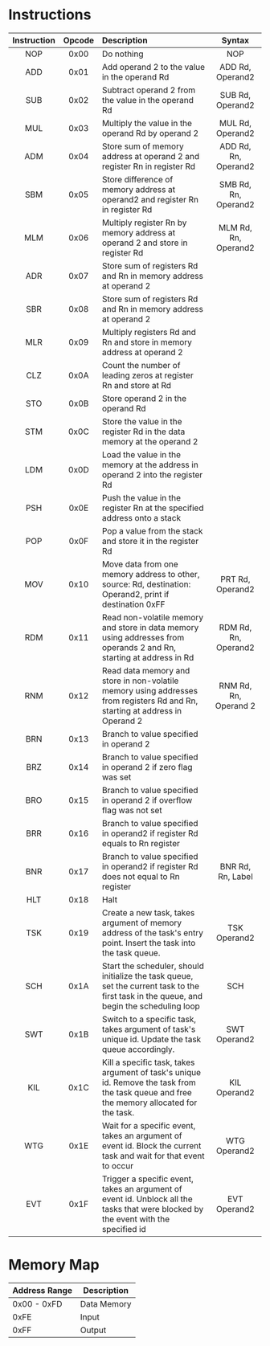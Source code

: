 # Instructions


| Instruction | Opcode | Description                                                                                                                               |        Syntax         |
|:-----------:|:------:|:------------------------------------------------------------------------------------------------------------------------------------------|:---------------------:|
|     NOP     |  0x00  | Do nothing                                                                                                                                |          NOP          |
|     ADD     |  0x01  | Add operand 2 to the value in the operand Rd                                                                                              |   ADD Rd, Operand2    |
|     SUB     |  0x02  | Subtract operand 2 from the value in the operand Rd                                                                                       |   SUB Rd, Operand2    |
|     MUL     |  0x03  | Multiply the value in the operand Rd by operand 2                                                                                         |   MUL Rd, Operand2    |
|     ADM     |  0x04  | Store sum of memory address at operand 2 and register Rn in register Rd                                                                   | ADD Rd, Rn, Operand2  |
|     SBM     |  0x05  | Store difference of memory address at operand2 and register Rn in register Rd                                                             | SMB Rd, Rn, Operand2  |
|     MLM     |  0x06  | Multiply register Rn by memory address at operand 2 and store in register Rd                                                              | MLM Rd, Rn, Operand2  |
|     ADR     |  0x07  | Store sum of registers Rd and Rn in memory address at operand 2                                                                           |                       |
|     SBR     |  0x08  | Store sum of registers Rd and Rn in memory address at operand 2                                                                           |                       |
|     MLR     |  0x09  | Multiply registers Rd and Rn and store in memory address at operand 2                                                                     |                       |
|     CLZ     |  0x0A  | Count the number of leading zeros at register Rn and store at Rd                                                                          |                       |
|     STO     |  0x0B  | Store operand 2 in the operand Rd                                                                                                         |                       |
|     STM     |  0x0C  | Store the value in the register Rd in the data memory at the operand 2                                                                    |                       |
|     LDM     |  0x0D  | Load the value in the memory at the address in operand 2 into the register Rd                                                             |                       |
|     PSH     |  0x0E  | Push the value in the register Rn at the specified address onto a stack                                                                   |                       |
|     POP     |  0x0F  | Pop a value from the stack and store it in the register Rd                                                                                |                       |
|     MOV     |  0x10  | Move data from one memory address to other, source: Rd, destination: Operand2, print if destination 0xFF                                  |   PRT Rd, Operand2    |
|     RDM     |  0x11  | Read non-volatile memory and store in data memory using addresses from operands 2 and Rn, starting at address in Rd                       | RDM Rd, Rn, Operand2  |
|     RNM     |  0x12  | Read data memory and store in non-volatile memory using addresses from registers Rd and Rn, starting at address in Operand 2              | RNM Rd, Rn, Operand 2 |
|     BRN     |  0x13  | Branch to value specified in operand 2                                                                                                    |                       |
|     BRZ     |  0x14  | Branch to value specified in operand 2 if zero flag was set                                                                               |                       |
|     BRO     |  0x15  | Branch to value specified in operand 2 if overflow flag was not set                                                                       |                       |
|     BRR     |  0x16  | Branch to value specified in operand2 if register Rd equals to Rn register                                                                |                       |
|     BNR     |  0x17  | Branch to value specified in operand2 if register Rd does not equal to Rn register                                                        |   BNR Rd, Rn, Label   |
|     HLT     |  0x18  | Halt                                                                                                                                      |                       |
|     TSK     |  0x19  | Create a new task, takes argument of memory address of the task's entry point. Insert the task into the task queue.                       |     TSK Operand2      |
|     SCH     |  0x1A  | Start the scheduler, should initialize the task queue, set the current task to the first task in the queue, and begin the scheduling loop |          SCH          |
|     SWT     |  0x1B  | Switch to a specific task, takes argument of task's unique id. Update the task queue accordingly.                                         |     SWT Operand2      |
|     KIL     |  0x1C  | Kill a specific task, takes argument of task's unique id. Remove the task from the task queue and free the memory allocated for the task. |     KIL Operand2      |
|     WTG     |  0x1E  | Wait for a specific event, takes an argument of event id. Block the current task and wait for that event to occur                         |     WTG Operand2      |
|     EVT     |  0x1F  | Trigger a specific event, takes an argument of event id. Unblock all the tasks that were blocked by the event with the specified id       |     EVT Operand2      |
# Memory Map

| Address Range | Description              |
|---------------|--------------------------|
| 0x00 - 0xFD   | Data Memory              |
| 0xFE          | Input                    |
| 0xFF          | Output                   |
